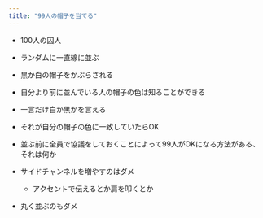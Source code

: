 ```yaml
---
title: "99人の帽子を当てる"
---
```


- 100人の囚人
- ランダムに一直線に並ぶ
- 黒か白の帽子をかぶらされる
- 自分より前に並んでいる人の帽子の色は知ることができる
- 一言だけ白か黒かを言える
- それが自分の帽子の色に一致していたらOK
- 並ぶ前に全員で協議をしておくことによって99人がOKになる方法がある、それは何か

- サイドチャンネルを増やすのはダメ
    - アクセントで伝えるとか肩を叩くとか
- 丸く並ぶのもダメ
